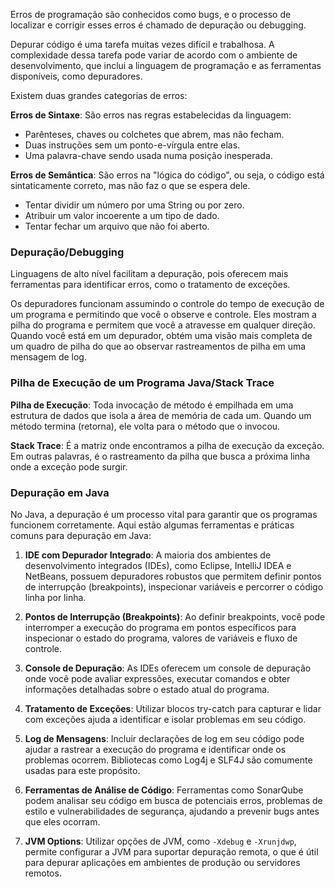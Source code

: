 
Erros de programação são conhecidos como bugs, e o processo de localizar e corrigir esses erros é chamado de depuração ou debugging.

Depurar código é uma tarefa muitas vezes difícil e trabalhosa. A complexidade dessa tarefa pode variar de acordo com o ambiente de desenvolvimento, que inclui a linguagem de programação e as ferramentas disponíveis, como depuradores.

Existem duas grandes categorias de erros:

**Erros de Sintaxe**:
São erros nas regras estabelecidas da linguagem:
- Parênteses, chaves ou colchetes que abrem, mas não fecham.
- Duas instruções sem um ponto-e-vírgula entre elas.
- Uma palavra-chave sendo usada numa posição inesperada.

**Erros de Semântica**:
São erros na "lógica do código", ou seja, o código está sintaticamente correto, mas não faz o que se espera dele.
- Tentar dividir um número por uma String ou por zero.
- Atribuir um valor incoerente a um tipo de dado.
- Tentar fechar um arquivo que não foi aberto.

### Depuração/Debugging

Linguagens de alto nível facilitam a depuração, pois oferecem mais ferramentas para identificar erros, como o tratamento de exceções.

Os depuradores funcionam assumindo o controle do tempo de execução de um programa e permitindo que você o observe e controle. Eles mostram a pilha do programa e permitem que você a atravesse em qualquer direção. Quando você está em um depurador, obtém uma visão mais completa de um quadro de pilha do que ao observar rastreamentos de pilha em uma mensagem de log.

### Pilha de Execução de um Programa Java/Stack Trace

**Pilha de Execução**:
Toda invocação de método é empilhada em uma estrutura de dados que isola a área de memória de cada um. Quando um método termina (retorna), ele volta para o método que o invocou.

**Stack Trace**:
É a matriz onde encontramos a pilha de execução da exceção. Em outras palavras, é o rastreamento da pilha que busca a próxima linha onde a exceção pode surgir.

### Depuração em Java

No Java, a depuração é um processo vital para garantir que os programas funcionem corretamente. Aqui estão algumas ferramentas e práticas comuns para depuração em Java:

1. **IDE com Depurador Integrado**: A maioria dos ambientes de desenvolvimento integrados (IDEs), como Eclipse, IntelliJ IDEA e NetBeans, possuem depuradores robustos que permitem definir pontos de interrupção (breakpoints), inspecionar variáveis e percorrer o código linha por linha.

2. **Pontos de Interrupção (Breakpoints)**: Ao definir breakpoints, você pode interromper a execução do programa em pontos específicos para inspecionar o estado do programa, valores de variáveis e fluxo de controle.

3. **Console de Depuração**: As IDEs oferecem um console de depuração onde você pode avaliar expressões, executar comandos e obter informações detalhadas sobre o estado atual do programa.

4. **Tratamento de Exceções**: Utilizar blocos try-catch para capturar e lidar com exceções ajuda a identificar e isolar problemas em seu código.

5. **Log de Mensagens**: Incluir declarações de log em seu código pode ajudar a rastrear a execução do programa e identificar onde os problemas ocorrem. Bibliotecas como Log4j e SLF4J são comumente usadas para este propósito.

6. **Ferramentas de Análise de Código**: Ferramentas como SonarQube podem analisar seu código em busca de potenciais erros, problemas de estilo e vulnerabilidades de segurança, ajudando a prevenir bugs antes que eles ocorram.

7. **JVM Options**: Utilizar opções de JVM, como `-Xdebug` e `-Xrunjdwp`, permite configurar a JVM para suportar depuração remota, o que é útil para depurar aplicações em ambientes de produção ou servidores remotos.

